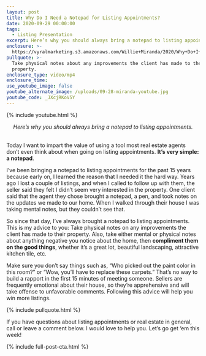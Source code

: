 ```yaml
---
layout: post
title: Why Do I Need a Notepad for Listing Appointments?
date: 2020-09-29 00:00:00
tags:
  - Listing Presentation
excerpt: Here’s why you should always bring a notepad to listing appointments.
enclosure: >-
  https://vyralmarketing.s3.amazonaws.com/Willie+Miranda/2020/Why+Do+I+Need+a+Notepad+for+Listing+Appointments.mp4
pullquote: >-
  Take physical notes about any improvements the client has made to their
  property.
enclosure_type: video/mp4
enclosure_time:
use_youtube_image: false
youtube_alternate_image: /uploads/09-28-miranda-youtube.jpg
youtube_code: _JXcjRKoV5Y
---
```


{% include youtube.html %}

<center><em>Here&rsquo;s why you should always bring a notepad to listing appointments.</em></center>

<br>Today I want to impart the value of using a tool most real estate agents don’t even think about when going on listing appointments. **It’s very simple: a notepad**.

I’ve been bringing a notepad to listing appointments for the past 15 years because early on, I learned the reason that I needed it the hard way. Years ago I lost a couple of listings, and when I called to follow up with them, the seller said they felt I didn’t seem very interested in the property. One client said that the agent they chose brought a notepad, a pen, and took notes on the updates we made to our home. When I walked through their house I was taking mental notes, but they couldn’t see that.

So since that day, I’ve always brought a notepad to listing appointments. This is my advice to you: Take physical notes on any improvements the client has made to their property. Also, take either mental or physical notes about anything negative you notice about the home, then **compliment them on the good things**, whether it’s a great lot, beautiful landscaping, attractive kitchen tile, etc.

Make sure you don’t say things such as, “Who picked out the paint color in this room?” or “Wow, you’ll have to replace these carpets.” That’s no way to build a rapport in the first 15 minutes of meeting someone. Sellers are frequently emotional about their house, so they’re apprehensive and will take offense to unfavorable comments. Following this advice will help you win more listings.

{% include pullquote.html %}

If you have questions about listing appointments or real estate in general, call or leave a comment below. I would love to help you. Let’s go get ‘em this week\!

{% include full-post-cta.html %}